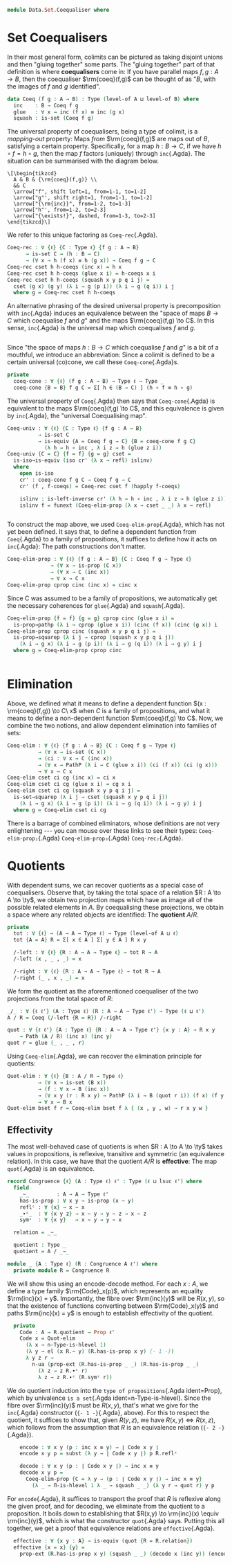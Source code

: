 <!--
```agda
open import 1Lab.Prelude

open import Data.Dec
```
-->

```agda
module Data.Set.Coequaliser where
```

<!--
```agda
private variable
  ℓ ℓ' : Level
  A B A' B' A'' B'' : Type ℓ
```
-->

# Set Coequalisers

In their most general form, colimits can be pictured as taking disjoint
unions and then "gluing together" some parts. The "gluing together" part
of that definition is where **coequalisers** come in: If you have
parallel maps $f, g : A \to B$, then the coequaliser $\rm{coeq}(f,g)$
can be thought of as "$B$, with the images of $f$ and $g$ identified".

```agda
data Coeq (f g : A → B) : Type (level-of A ⊔ level-of B) where
  inc    : B → Coeq f g
  glue   : ∀ x → inc (f x) ≡ inc (g x)
  squash : is-set (Coeq f g)
```

The universal property of coequalisers, being a type of colimit, is a
_mapping-out_ property: Maps _from_ $\rm{coeq}(f,g)$ are maps out of
$B$, satisfying a certain property. Specifically, for a map $h : B \to
C$, if we have $h \circ f = h \circ g$, then the map $f$ factors
(uniquely) through `inc`{.Agda}. The situation can be summarised with
the diagram below.

~~~{.quiver}
\[\begin{tikzcd}
  A & B & {\rm{coeq}(f,g)} \\
  && C
  \arrow["f", shift left=1, from=1-1, to=1-2]
  \arrow["g"', shift right=1, from=1-1, to=1-2]
  \arrow["{\rm{inc}}", from=1-2, to=1-3]
  \arrow["h"', from=1-2, to=2-3]
  \arrow["{\exists!}", dashed, from=1-3, to=2-3]
\end{tikzcd}\]
~~~

We refer to this unique factoring as `Coeq-rec`{.Agda}.

```agda
Coeq-rec : ∀ {ℓ} {C : Type ℓ} {f g : A → B}
      → is-set C → (h : B → C)
      → (∀ x → h (f x) ≡ h (g x)) → Coeq f g → C
Coeq-rec cset h h-coeqs (inc x) = h x
Coeq-rec cset h h-coeqs (glue x i) = h-coeqs x i
Coeq-rec cset h h-coeqs (squash x y p q i j) =
  cset (g x) (g y) (λ i → g (p i)) (λ i → g (q i)) i j
  where g = Coeq-rec cset h h-coeqs
```

An alternative phrasing of the desired universal property is
precomposition with `inc`{.Agda} induces an equivalence between the
"space of maps $B \to C$ which coequalise $f$ and $g$" and the maps
$\rm{coeq}(f,g) \to C$. In this sense, `inc`{.Agda} is the universal
map which coequalises $f$ and $g$.

<!--
This is hella confusing, because we need coeq-elim-prop to define
`Coeq-univ`, but `Coeq-univ` comes first in the "didactic order"!
-->

<div style="display: flex; flex-flow: column-reverse nowrap;">
<div>

To construct the map above, we used `Coeq-elim-prop`{.Agda}, which has
not yet been defined. It says that, to define a dependent function from
`Coeq`{.Agda} to a family of propositions, it suffices to define how it
acts on `inc`{.Agda}: The path constructions don't matter.

```agda
Coeq-elim-prop : ∀ {ℓ} {f g : A → B} {C : Coeq f g → Type ℓ}
              → (∀ x → is-prop (C x))
              → (∀ x → C (inc x))
              → ∀ x → C x
Coeq-elim-prop cprop cinc (inc x) = cinc x
```

Since C was assumed to be a family of propositions, we automatically get
the necessary coherences for `glue`{.Agda} and `squash`{.Agda}.

```agda
Coeq-elim-prop {f = f} {g = g} cprop cinc (glue x i) =
  is-prop→pathp (λ i → cprop (glue x i)) (cinc (f x)) (cinc (g x)) i
Coeq-elim-prop cprop cinc (squash x y p q i j) =
  is-prop→squarep (λ i j → cprop (squash x y p q i j))
    (λ i → g x) (λ i → g (p i)) (λ i → g (q i)) (λ i → g y) i j
  where g = Coeq-elim-prop cprop cinc
```

</div>

<div>

Since "the space of maps $h : B \to C$ which coequalise $f$ and $g$" is
a bit of a mouthful, we introduce an abbreviation: Since a colimit is
defined to be a certain universal (co)cone, we call these
`Coeq-cone`{.Agda}s.

```agda
private
  coeq-cone : ∀ {ℓ} (f g : A → B) → Type ℓ → Type _
  coeq-cone {B = B} f g C = Σ[ h ∈ (B → C) ] (h ∘ f ≡ h ∘ g)
```

The universal property of `Coeq`{.Agda} then says that
`Coeq-cone`{.Agda} is equivalent to the maps $\rm{coeq}(f,g) \to C$,
and this equivalence is given by `inc`{.Agda}, the "universal
Coequalising map".

```agda
Coeq-univ : ∀ {ℓ} {C : Type ℓ} {f g : A → B}
          → is-set C
          → is-equiv {A = Coeq f g → C} {B = coeq-cone f g C}
            (λ h → h ∘ inc , λ i z → h (glue z i))
Coeq-univ {C = C} {f = f} {g = g} cset =
  is-iso→is-equiv (iso cr' (λ x → refl) islinv)
  where
    open is-iso
    cr' : coeq-cone f g C → Coeq f g → C
    cr' (f , f-coeqs) = Coeq-rec cset f (happly f-coeqs)

    islinv : is-left-inverse cr' (λ h → h ∘ inc , λ i z → h (glue z i))
    islinv f = funext (Coeq-elim-prop (λ x → cset _ _) λ x → refl)
```

</div>
</div>

# Elimination

Above, we defined what it means to define a dependent function $(x :
\rm{coeq}(f,g)) \to C\ x$ when $C$ is a family of propositions, and
what it means to define a non-dependent function $\rm{coeq}(f,g) \to
C$. Now, we combine the two notions, and allow dependent elimination
into families of sets:

```agda
Coeq-elim : ∀ {ℓ} {f g : A → B} {C : Coeq f g → Type ℓ}
          → (∀ x → is-set (C x))
          → (ci : ∀ x → C (inc x))
          → (∀ x → PathP (λ i → C (glue x i)) (ci (f x)) (ci (g x)))
          → ∀ x → C x
Coeq-elim cset ci cg (inc x) = ci x
Coeq-elim cset ci cg (glue x i) = cg x i
Coeq-elim cset ci cg (squash x y p q i j) =
  is-set→squarep (λ i j → cset (squash x y p q i j))
    (λ i → g x) (λ i → g (p i)) (λ i → g (q i)) (λ i → g y) i j
  where g = Coeq-elim cset ci cg
```

There is a barrage of combined eliminators, whose definitions are not
very enlightening --- you can mouse over these links to see their types:
`Coeq-elim-prop₂`{.Agda} `Coeq-elim-prop₃`{.Agda} `Coeq-rec₂`{.Agda}.

<!--
```agda
{-# TERMINATING #-}
Coeq-elim-prop₂ : ∀ {ℓ} {f g : A → B} {f' g' : A' → B'}
                   {C : Coeq f g → Coeq f' g' → Type ℓ}
               → (∀ x y → is-prop (C x y))
               → (∀ x y → C (inc x) (inc y))
               → ∀ x y → C x y
Coeq-elim-prop₂ prop f (inc x) (inc y) = f x y
Coeq-elim-prop₂ {f' = f'} {g'} prop f (inc x) (glue y i) =
  is-prop→pathp (λ i → prop (inc x) (glue y i)) (f x (f' y)) (f x (g' y)) i
Coeq-elim-prop₂ prop f (inc x) (squash y y' p q i j) =
  is-prop→squarep (λ i j → prop (inc x) (squash y y' p q i j))
    (λ i → Coeq-elim-prop₂ prop f (inc x) y)
    (λ i → Coeq-elim-prop₂ prop f (inc x) (p i))
    (λ i → Coeq-elim-prop₂ prop f (inc x) (q i))
    (λ i → Coeq-elim-prop₂ prop f (inc x) y')
    i j
Coeq-elim-prop₂ {f = f'} {g = g'} prop f (glue x i) y =
  is-prop→pathp (λ i → prop (glue x i) y)
    (Coeq-elim-prop₂ prop f (inc (f' x)) y)
    (Coeq-elim-prop₂ prop f (inc (g' x)) y)
    i
Coeq-elim-prop₂ prop f (squash x x' p q i j) y =
  is-prop→squarep (λ i j → prop (squash x x' p q i j) y)
    (λ i → Coeq-elim-prop₂ prop f x y)
    (λ i → Coeq-elim-prop₂ prop f (p i) y)
    (λ i → Coeq-elim-prop₂ prop f (q i) y)
    (λ i → Coeq-elim-prop₂ prop f x' y)
    i j

Coeq-elim-prop₃ : ∀ {ℓ} {f g : A → B} {f' g' : A' → B'} {f'' g'' : A'' → B''}
                    {C : Coeq f g → Coeq f' g' → Coeq f'' g'' → Type ℓ}
               → (∀ x y z → is-prop (C x y z))
               → (∀ x y z → C (inc x) (inc y) (inc z))
               → ∀ x y z → C x y z
Coeq-elim-prop₃ cprop f (inc a) y z =
  Coeq-elim-prop₂ (λ x y → Π-is-hlevel 1 λ z → cprop z x y)
    (λ x y → Coeq-elim-prop (λ z → cprop z (inc x) (inc y)) λ z → f z x y) y z (inc a)
Coeq-elim-prop₃ cprop f (glue x i) y z =
  Coeq-elim-prop₂ (λ x y → Π-is-hlevel 1 λ z → cprop z x y)
    (λ x y → Coeq-elim-prop (λ z → cprop z (inc x) (inc y)) λ z → f z x y) y z
    (glue x i)
Coeq-elim-prop₃ cprop f (squash x x' p q i j) y z =
  is-prop→squarep (λ i j → cprop (squash x x' p q i j) y z)
    (λ i → Coeq-elim-prop₃ cprop f x y z)
    (λ i → Coeq-elim-prop₃ cprop f (p i) y z)
    (λ i → Coeq-elim-prop₃ cprop f (q i) y z)
    (λ i → Coeq-elim-prop₃ cprop f x' y z)
    i j

Coeq-rec₂ : ∀ {ℓ} {f g : A → B} {f' g' : A' → B'} {C : Type ℓ}
          → is-set C
          → (ci : B → B' → C)
          → (∀ a x → ci (f x) a ≡ ci (g x) a)
          → (∀ a x → ci a (f' x) ≡ ci a (g' x))
          → Coeq f g → Coeq f' g' → C
Coeq-rec₂ cset ci r1 r2 (inc x) (inc y) = ci x y
Coeq-rec₂ cset ci r1 r2 (inc x) (glue y i) = r2 x y i
Coeq-rec₂ cset ci r1 r2 (inc x) (squash y z p q i j) = cset
  (Coeq-rec₂ cset ci r1 r2 (inc x) y)
  (Coeq-rec₂ cset ci r1 r2 (inc x) z)
  (λ j → Coeq-rec₂ cset ci r1 r2 (inc x) (p j))
  (λ j → Coeq-rec₂ cset ci r1 r2 (inc x) (q j))
  i j

Coeq-rec₂ cset ci r1 r2 (glue x i) (inc x₁) = r1 x₁ x i
Coeq-rec₂ {f = f} {g} {f'} {g'} cset ci r1 r2 (glue x i) (glue y j) =
  is-set→squarep (λ i j → cset)
    (λ j → r1 (f' y) x j)
    (λ j → r2 (f x) y j)
    (λ j → r2 (g x) y j)
    (λ j → r1 (g' y) x j)
    i j

Coeq-rec₂ {f = f} {g} {f'} {g'} cset ci r1 r2 (glue x i) (squash y z p q j k) =
  is-hlevel-suc 2 cset
    (go (glue x i) y) (go (glue x i) z)
    (λ j → go (glue x i) (p j))
    (λ j → go (glue x i) (q j))
    (λ i j → exp i j) (λ i j → exp i j)
    i j k
  where
    go = Coeq-rec₂ cset ci r1 r2
    exp : I → I → _
    exp l m = cset
      (go (glue x i) y) (go (glue x i) z)
      (λ j → go (glue x i) (p j))
      (λ j → go (glue x i) (q j))
      l m

Coeq-rec₂ cset ci r1 r2 (squash x y p q i j) z =
  cset (go x z) (go y z) (λ j → go (p j) z) (λ j → go (q j) z) i j
  where go = Coeq-rec₂ cset ci r1 r2

instance
  H-Level-coeq : ∀ {f g : A → B} {n} → H-Level (Coeq f g) (2 + n)
  H-Level-coeq = basic-instance 2 squash
```
-->

# Quotients

With dependent sums, we can recover quotients as a special case of
coequalisers. Observe that, by taking the total space of a relation $R :
A \to A \to \ty$, we obtain two projection maps which have as image all
of the possible related elements in $A$. By coequalising these
projections, we obtain a space where any related objects are identified:
The **quotient** $A/R$.

```agda
private
  tot : ∀ {ℓ} → (A → A → Type ℓ) → Type (level-of A ⊔ ℓ)
  tot {A = A} R = Σ[ x ∈ A ] Σ[ y ∈ A ] R x y

  /-left : ∀ {ℓ} {R : A → A → Type ℓ} → tot R → A
  /-left (x , _ , _) = x

  /-right : ∀ {ℓ} {R : A → A → Type ℓ} → tot R → A
  /-right (_ , x , _) = x
```
<!--
```agda
private variable
  R S T : A → A → Type ℓ
```
-->

We form the quotient as the aforementioned coequaliser of the two
projections from the total space of $R$:

```agda
_/_ : ∀ {ℓ ℓ'} (A : Type ℓ) (R : A → A → Type ℓ') → Type (ℓ ⊔ ℓ')
A / R = Coeq (/-left {R = R}) /-right

quot : ∀ {ℓ ℓ'} {A : Type ℓ} {R : A → A → Type ℓ'} {x y : A} → R x y
    → Path (A / R) (inc x) (inc y)
quot r = glue (_ , _ , r)
```

Using `Coeq-elim`{.Agda}, we can recover the elimination principle for
quotients:

```agda
Quot-elim : ∀ {ℓ} {B : A / R → Type ℓ}
          → (∀ x → is-set (B x))
          → (f : ∀ x → B (inc x))
          → (∀ x y (r : R x y) → PathP (λ i → B (quot r i)) (f x) (f y))
          → ∀ x → B x
Quot-elim bset f r = Coeq-elim bset f λ { (x , y , w) → r x y w }
```

## Effectivity

The most well-behaved case of quotients is when $R : A \to A \to \ty$
takes values in propositions, is reflexive, transitive and symmetric (an
equivalence relation). In this case, we have that the quotient $A / R$
is **effective**: The map `quot`{.Agda} is an equivalence.

```agda
record Congruence {ℓ} (A : Type ℓ) ℓ' : Type (ℓ ⊔ lsuc ℓ') where
  field
    _∼_         : A → A → Type ℓ'
    has-is-prop : ∀ x y → is-prop (x ∼ y)
    reflᶜ : ∀ {x} → x ∼ x
    _∙ᶜ_  : ∀ {x y z} → x ∼ y → y ∼ z → x ∼ z
    symᶜ  : ∀ {x y}   → x ∼ y → y ∼ x

  relation = _∼_

  quotient : Type _
  quotient = A / _∼_

module _ {A : Type ℓ} (R : Congruence A ℓ') where
  private module R = Congruence R
```

We will show this using an encode-decode method. For each $x : A$, we
define a type family $\rm{Code}_x(p)$, which represents an equality
$\rm{inc}(x) = y$. Importantly, the fibre over $\rm{inc}(y)$
will be $R(x, y)$, so that the existence of functions converting between
$\rm{Code}_x(y)$ and paths $\rm{inc}(x) = y$ is enough to
establish effectivity of the quotient.

```agda
  private
    Code : A → R.quotient → Prop ℓ'
    Code x = Quot-elim
      (λ x → n-Type-is-hlevel 1)
      (λ y → el (x R.∼ y) (R.has-is-prop x y) {- 1 -})
      λ y z r →
        n-ua (prop-ext (R.has-is-prop _ _) (R.has-is-prop _ _)
          (λ z → z R.∙ᶜ r)
          λ z → z R.∙ᶜ (R.symᶜ r))
```

We do quotient induction into the `type of propositions`{.Agda
ident=Prop}, which by univalence `is a set`{.Agda ident=n-Type-is-hlevel}.
Since the fibre over $\rm{inc}(y)$ must be $R(x, y)$, that's what we
give for the `inc`{.Agda} constructor (`{- 1 -}`{.Agda}, above). For
this to respect the quotient, it suffices to show that, given $R(y,z)$,
we have $R(x,y) \Leftrightarrow R(x,z)$, which follows from the
assumption that $R$ is an equivalence relation (`{- 2 -}`{.Agda}).

```agda
    encode : ∀ x y (p : inc x ≡ y) → ∣ Code x y ∣
    encode x y p = subst (λ y → ∣ Code x y ∣) p R.reflᶜ

    decode : ∀ x y (p : ∣ Code x y ∣) → inc x ≡ y
    decode x y p =
      Coeq-elim-prop {C = λ y → (p : ∣ Code x y ∣) → inc x ≡ y}
        (λ _ → Π-is-hlevel 1 λ _ → squash _ _) (λ y r → quot r) y p
```

For `encode`{.Agda}, it suffices to transport the proof that $R$ is
reflexive along the given proof, and for decoding, we eliminate from the
quotient to a proposition. It boils down to establishing that $R(x,y)
\to \rm{inc}(x) \equiv \rm{inc}(y)$, which is what the
constructor `quot`{.Agda} says. Putting this all together, we get a
proof that equivalence relations are `effective`{.Agda}.

```agda
  effective : ∀ {x y : A} → is-equiv (quot {R = R.relation})
  effective {x = x} {y} =
    prop-ext (R.has-is-prop x y) (squash _ _) (decode x (inc y)) (encode x (inc y)) .snd
```

<!--
```agda
Quot-op₂ : ∀ {C : Type ℓ} {T : C → C → Type ℓ'}
         → (∀ x → R x x) → (∀ y → S y y)
         → (_⋆_ : A → B → C)
         → ((a b : A) (x y : B) → R a b → S x y → T (a ⋆ x) (b ⋆ y))
         → A / R → B / S → C / T
Quot-op₂ Rr Sr op resp =
  Coeq-rec₂ squash (λ x y → inc (op x y))
    (λ { z (x , y , r) → quot (resp x y z z r (Sr z)) })
    λ { z (x , y , r) → quot (resp z z x y (Rr z) r) }

Discrete-quotient
  : ∀ {A : Type ℓ} (R : Congruence A ℓ')
  → (∀ x y → Dec (Congruence.relation R x y))
  → Discrete (Congruence.quotient R)
Discrete-quotient cong rdec =
  Coeq-elim-prop₂ {C = λ x y → Dec (x ≡ y)} (λ x y → hlevel 1) go _ _ where
  go : ∀ x y → Dec (inc x ≡ inc y)
  go x y with rdec x y
  ... | yes xRy = yes (quot xRy)
  ... | no ¬xRy = no λ p → ¬xRy (equiv→inverse (effective cong) p)
```
-->
